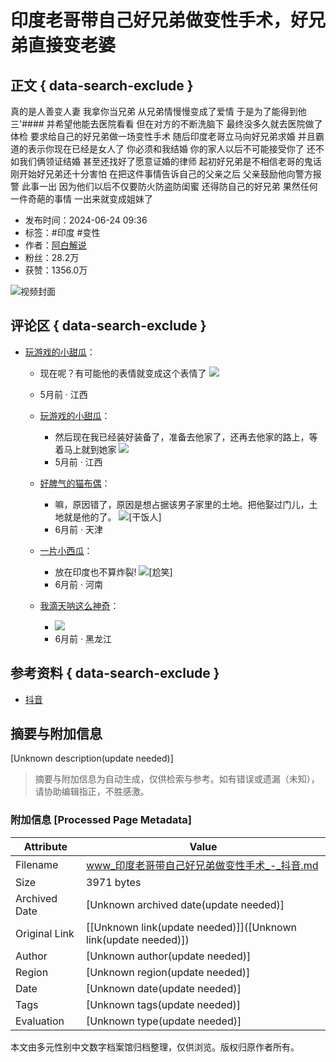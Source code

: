 # 印度老哥带自己好兄弟做变性手术，好兄弟直接变老婆

## 正文 { data-search-exclude }


真的是人善变人妻 我拿你当兄弟 从兄弟情慢慢变成了爱情 于是为了能得到他 三'#### 并希望他能去医院看看 但在对方的不断洗脑下 最终没多久就去医院做了体检 要求给自己的好兄弟做一场变性手术 随后印度老哥立马向好兄弟求婚 并且霸道的表示你现在已经是女人了 你必须和我结婚 你的家人以后不可能接受你了 还不如我们俩领证结婚 甚至还找好了愿意证婚的律师 起初好兄弟是不相信老哥的鬼话 刚开始好兄弟还十分害怕 在把这件事情告诉自己的父亲之后 父亲鼓励他向警方报警 此事一出 因为他们以后不仅要防火防盗防闺蜜 还得防自己的好兄弟 果然任何一件奇葩的事情 一出来就变成姐妹了

- 发布时间：2024-06-24 09:36
- 标签：#印度 #变性
- 作者：[阿白解说](//www.douyin.com/user/MS4wLjABAAAAfG6tRTW7OKLbF5k4PoKHbWs_JwCALpk0duqukcGgreXqD3MLCS1BZlchGyqYfls0)
- 粉丝：28.2万
- 获赞：1356.0万

![视频封面](//p3-pc-sign.douyinpic.com/image-cut-tos/696b6603514a550e04ef7bfc54fa3053~tplv-dy-resize-origshort-autoq-75:330.jpeg?biz_tag=pcweb_cover&from=327834062&lk3s=138a59ce&s=PackSourceEnum_WEBPC_RELATED_AWEME&sc=cover&se=false&x-expires=2052219600&x-signature=XxHIa0Im7boitqXj0a04%2BMYxXBk%3D)

## 评论区 { data-search-exclude }

- [玩游戏的小甜瓜](//www.douyin.com/user/MS4wLjABAAAARQwXru1nhp39g4btYUfaQS21HpuOfTOi5pKhGBcxDMOb6i9AdMyG-Qh7Vi8IPmfG)：
    - 现在呢？有可能他的表情就变成这个表情了
    ![](https://p26-sign.douyinpic.com/obj/tos-cn-i-3jr8j4ixpe/e9509de6b6624689b82e5073cbc397cf?lk3s=7b078dd2&x-expires=1736881200&x-signature=696bsBYfNJ2bXzeVNSjqB%2BwjB2U%3D&from=2064092626&s=sticker_comment&se=false&sc=sticker_heif&biz_tag=aweme_comment&l=20250114213950624C4823C8A89E12B337)
    - 5月前 · 江西
  
    - [玩游戏的小甜瓜](//www.douyin.com/user/MS4wLjABAAAARQwXru1nhp39g4btYUfaQS21HpuOfTOi5pKhGBcxDMOb6i9AdMyG-Qh7Vi8IPmfG)：
        - 然后现在我已经装好装备了，准备去他家了，还再去他家的路上，等着马上就到她家
        ![](https://p3-sign.douyinpic.com/obj/tos-cn-o-0812/oA5CAbtbAj0meAACEmaZxmhngDRyN3AwfmI9IA?lk3s=7b078dd2&x-expires=1736881200&x-signature=tnQBcyFGZxWjupI1jXCK438gdNg%3D&from=2064092626&s=sticker_comment&se=false&sc=sticker_heif&biz_tag=aweme_comment&l=20250114213950624C4823C8A89E12B337)
        - 5月前 · 江西
  
    - [好脾气的猫布偶](//www.douyin.com/user/MS4wLjABAAAAhEK-M-19t7nOLU6SfgoJZ0Vfd5kYEgEo3lCwOsppuMw)：
        - 嘛，原因错了，原因是想占据该男子家里的土地。把他娶过门儿，土地就是他的了。
        ![[干饭人]](https://p3-sign.douyinpic.com/obj/tos-cn-i-tsj2vxp0zn/0674983aa4254fbfa936ad857d11d9e8?lk3s=343af0a2&x-expires=2052219600&x-signature=hEbe54WFCJMpU2PZOocymUuv3iw%3D&from=876277922)
        - 6月前 · 天津
  
    - [一片小西瓜](//www.douyin.com/user/MS4wLjABAAAA6Iz9Ec5l4o5ePCd3skX-olzaVpzHl06Ih6aWE9cKQxCUTqHPmqaHkiRzJ9P1m-3U)：
        - 放在印度也不算炸裂!
        ![[尬笑]](https://p3-sign.douyinpic.com/obj/tos-cn-i-tsj2vxp0zn/455d711edbee4930b0ee5137408d019c?lk3s=343af0a2&x-expires=2052219600&x-signature=1dyvYmZFJxK%2BmSzr3KbhDMVv1dQ%3D&from=876277922)
        - 6月前 · 河南
  
    - [我滴天呐这么神奇](//www.douyin.com/user/MS4wLjABAAAAZ9dRNrPHLeWhExpdIR2s23FZZi7kUtyddvdXKEgIRWY)：
        - ![](https://p26-sign.douyinpic.com/tos-cn-i-p14lwwcsbr/da9ed4d71dc74aeebeed6a6025b47457~tplv-p14lwwcsbr-x2-q75-r:248:332:q75.image?lk3s=7b078dd2&x-expires=1736881200&x-signature=vYy0ZBLxZDhG1pFqYP5E7a90NOU%3D&from=2064092626&se=false&sc=thumb&biz_tag=aweme_comment&l=20250114213950624C4823C8A89E12B337)
        - 6月前 · 黑龙江

## 参考资料 { data-search-exclude }
- [抖音](https://www.douyin.com)
<!-- tcd_original_link https://www.douyin.com/video/7384001327556267301 -->


## 摘要与附加信息

<!-- tcd_abstract -->
[Unknown description(update needed)]
<!-- tcd_abstract_end -->

> 摘要与附加信息为自动生成，仅供检索与参考。如有错误或遗漏（未知），请协助编辑指正，不胜感激。

### 附加信息 [Processed Page Metadata]

| Attribute       | Value                                  |
|-----------------|----------------------------------------|
| Filename        | www_印度老哥带自己好兄弟做变性手术_-_抖音.md                             |
| Size            | 3971 bytes                           |
| Archived Date   | [Unknown archived date(update needed)]                             |
| Original Link   | [[Unknown link(update needed)]]([Unknown link(update needed)])                       |
| Author          | [Unknown author(update needed)]                               |
| Region          | [Unknown region(update needed)]                               |
| Date            | [Unknown date(update needed)]                                 |
| Tags            | [Unknown tags(update needed)]                                 |
| Evaluation            | [Unknown type(update needed)]                                 |
<!-- tcd_table_end -->

本文由多元性别中文数字档案馆归档整理，仅供浏览。版权归原作者所有。
